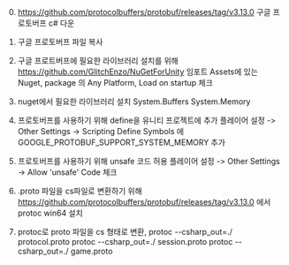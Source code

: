 0. https://github.com/protocolbuffers/protobuf/releases/tag/v3.13.0 구글 프로토버프 c# 다운

1. 구글 프로토버프 파일 복사

2. 구글 프로트버프에 필요한 라이브러리 설치를 위해
    https://github.com/GlitchEnzo/NuGetForUnity 임포트
    Assets에 있는 Nuget, package 의 Any Platform, Load on startup 체크

3. nuget에서 필요한 라이브러리 설치
    System.Buffers System.Memory

4. 프로토버프를 사용하기 위해 define을 유니티 프로젝트에 추가
    플레이어 설정 -> Other Settings -> Scripting Define Symbols 에 GOOGLE_PROTOBUF_SUPPORT_SYSTEM_MEMORY 추가

5. 프로토버프를 사용하기 위해 unsafe 코드 허용
    플레이어 설정 -> Other Settings -> Allow 'unsafe' Code 체크

6. .proto 파일을 cs파일로 변환하기 위해 
    https://github.com/protocolbuffers/protobuf/releases/tag/v3.13.0 에서
    protoc win64 설치

7. protoc로 proto 파일을 cs 형태로 변환, 
    protoc --csharp_out=./ protocol.proto
    protoc --csharp_out=./ session.proto
    protoc --csharp_out=./ game.proto